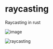 # raycasting
Raycasting in rust

![image](https://github.com/Fillipe143/raycasting/assets/69363580/c70dc162-0900-4998-bb49-e29bed445201)

![raycasting](https://github.com/Fillipe143/raycasting/assets/69363580/192fce35-5e06-4177-8692-b9b34029b828)
